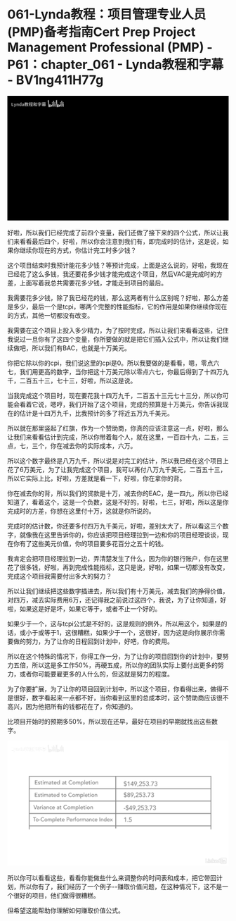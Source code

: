 # 061-Lynda教程：项目管理专业人员(PMP)备考指南Cert Prep Project Management Professional (PMP) - P61：chapter_061 - Lynda教程和字幕 - BV1ng411H77g

![](img/a1101ce02ddbbd607cf0c9ec3d922a7c_0.png)

好啦，所以我们已经完成了前四个变量，我们还做了接下来的四个公式，所以让我们来看看最后四个，好啦，所以你会注意到我们有，即完成时的估计，这是说，如果你继续你现在的方式，你估计完工时多少钱？

这个项目结束时我预计能花多少钱？等预计完成，上面是这么说的，好啦，我现在已经花了这么多钱，我还要花多少钱才能完成这个项目，然后VAC是完成时的方差，上面写着我总共需要花多少钱，才能走到项目的最后。

我需要花多少钱，除了我已经花的钱，那么这两者有什么区别呢？好啦，那么方差是多少，最后一个是tcpi，哪两个完整的性能指标，它的作用是如果你继续你现在的方式，其他一切都没有改变。

我需要在这个项目上投入多少精力，为了按时完成，所以让我们来看看这些，记住我说过一旦你有了这四个变量，你所要做的就是把它们插入公式中，所以让我们继续做吧，所以我们有BAC，也就是十万美元。

你把它除以你的cpi，我们说这里的cpi是0。所以我要做的是看看，嗯，零点六七，我们用更高的数字，当你把这十万美元除以零点六七，你最后得到了十四万九千，二百五十三，七十三，好啦，所以这是说。

当我完成这个项目时，现在要花我十四万九千，二百五十三元七十三分，所以你可能会看着它说，嗯哼，我们开始了这个项目，完成的预算是十万美元，你告诉我现在的估计是十四万九千，比我预计的多了将近五万九千美元。

所以就在那里竖起了红旗，作为一个赞助商，你真的应该注意这一点，好啦，那么让我们来看看估计到完成，所以你带着每个人，就在这里，一百四十九，二五，三点，七，三个，你在减去你的实际成本，六万。

所以这个数字最终是八万九千，所以说是对完工的估计，所以我已经在这个项目上花了6万美元，为了让我完成这个项目，我可以再付八万九千美元，二百五十三，所以它实际上比，好啦，方差就是看一下，好啦，你在拿你的背。

你在减去你的背，所以我们的贷款是十万，减去你的EAC，是一四九，所以你已经知道了，看着这个，这是一个负数，这是不好的，好啦，七三，好啦，所以这是你完成时的方差，你想在这里付十万，这就是你所说的。

完成时的估计数，你还要多付四万九千美元，好啦，差别太大了，所以看这三个数字，就像我在这里告诉你的，你应该把项目经理拉到一边和你的项目经理谈谈，现在你有了这些美元价值，你的项目要多花百分之五十的钱。

我肯定会把项目经理拉到一边，弄清楚发生了什么，因为你的银行账户，你在这里花了很多钱，好啦，再到完成性能指标，这只是说，好啦，如果一切都没有改变，完成这个项目我需要付出多大的努力？

所以让我们继续把这些数字插进去，所以我们有十万美元，减去我们的挣得价值，对四万，减去实际费用6万，还记得我之前说过这四个，我说，为了让你知道，好啦，如果这是好是坏，如果它等于，或者不止一个好的。

如果少于一个，这与tcpi公式是不好的，这是规则的例外，所以用这个，如果是的话，或小于或等于1，这很糟糕，如果少于一个，这很好，因为这是向你展示你需要做的努力，为了让你的日程回到计划中，好吧，你的费用。

所以在这个特殊的情况下，你得工作一分，为了让你的项目回到你的计划中，要努力五倍，所以这是多工作50%，再硬五成，所以你的团队实际上要付出更多的努力，或者你可能要雇更多的人什么的，但这就是努力的程度。

为了你要扩展，为了让你的项目回到计划中，所以这个项目，你看得出来，做得不是很好，数字看起来一点都不好，当你看到这里的总成本时，这个赞助商应该很不高兴，因为他把所有的钱都花在了，你知道的。

比项目开始时的预期多50%，所以现在还早，最好在项目的早期就找出这些数字。

![](img/a1101ce02ddbbd607cf0c9ec3d922a7c_2.png)

所以你可以看看这些，看看你能做些什么来调整你的时间表和成本，把它带回计划，所以你有了，我们经历了一个例子--赚取价值问题，在这种情况下，这不是一个很好的项目，他们做得很糟糕。

但希望这能帮助你理解如何赚取价值公式。